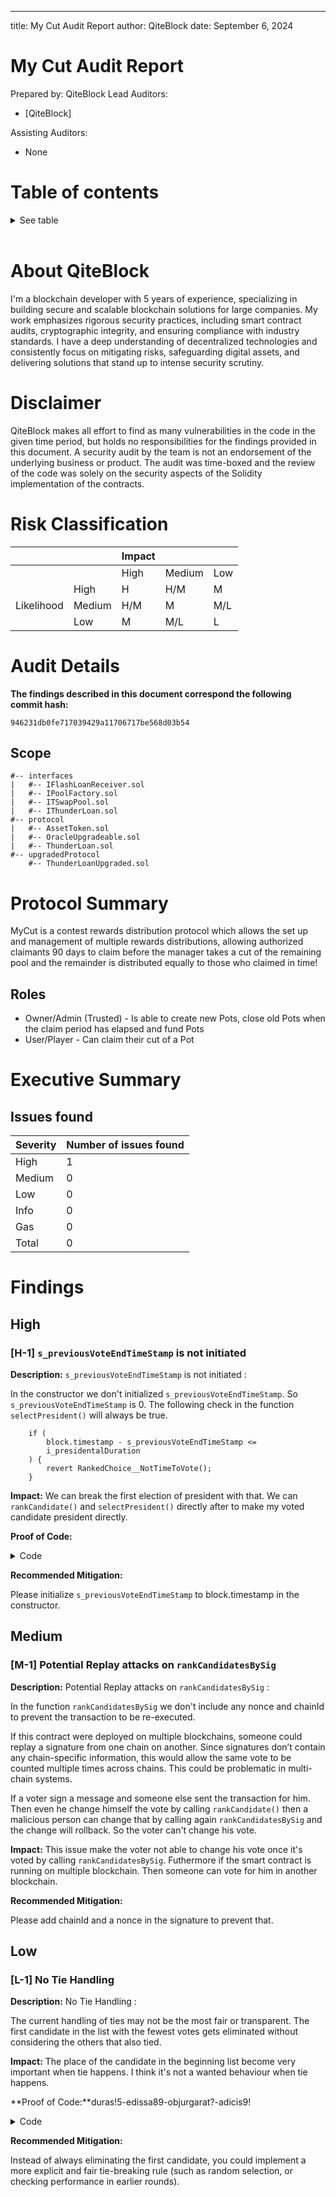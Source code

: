 ---

title: My Cut Audit Report
author: QiteBlock
date: September 6, 2024

# My Cut Audit Report

Prepared by: QiteBlock
Lead Auditors:

- [QiteBlock]

Assisting Auditors:

- None

# Table of contents

<details>

<summary>See table</summary>

- [My Cut Audit Report](#my-cut-audit-report)
- [Table of contents](#table-of-contents)
- [About QiteBlock](#about-qiteblock)
- [Disclaimer](#disclaimer)
- [Risk Classification](#risk-classification)
- [Audit Details](#audit-details)
  - [Scope](#scope)
- [Protocol Summary](#protocol-summary)
  - [Roles](#roles)
- [Executive Summary](#executive-summary)
  - [Issues found](#issues-found)
- [Findings](#findings)
  - [High](#high)
    - [\[H-1\] Usage of participants length instead of claimant length to calculate claimantCut in `closePot` function](#h-1-usage-of-participants-length-instead-of-claimant-length)
    </details>
    </br>

# About QiteBlock

I'm a blockchain developer with 5 years of experience, specializing in building secure and scalable blockchain solutions for large companies. My work emphasizes rigorous security practices, including smart contract audits, cryptographic integrity, and ensuring compliance with industry standards. I have a deep understanding of decentralized technologies and consistently focus on mitigating risks, safeguarding digital assets, and delivering solutions that stand up to intense security scrutiny.

# Disclaimer

QiteBlock makes all effort to find as many vulnerabilities in the code in the given time period, but holds no responsibilities for the findings provided in this document. A security audit by the team is not an endorsement of the underlying business or product. The audit was time-boxed and the review of the code was solely on the security aspects of the Solidity implementation of the contracts.

# Risk Classification

|            |        | Impact |        |     |
| ---------- | ------ | ------ | ------ | --- |
|            |        | High   | Medium | Low |
|            | High   | H      | H/M    | M   |
| Likelihood | Medium | H/M    | M      | M/L |
|            | Low    | M      | M/L    | L   |

# Audit Details

**The findings described in this document correspond the following commit hash:**

```
946231db0fe717039429a11706717be568d03b54
```

## Scope

```
#-- interfaces
|   #-- IFlashLoanReceiver.sol
|   #-- IPoolFactory.sol
|   #-- ITSwapPool.sol
|   #-- IThunderLoan.sol
#-- protocol
|   #-- AssetToken.sol
|   #-- OracleUpgradeable.sol
|   #-- ThunderLoan.sol
#-- upgradedProtocol
    #-- ThunderLoanUpgraded.sol
```

# Protocol Summary

MyCut is a contest rewards distribution protocol which allows the set up and management of multiple rewards distributions, allowing authorized claimants 90 days to claim before the manager takes a cut of the remaining pool and the remainder is distributed equally to those who claimed in time!

## Roles

- Owner/Admin (Trusted) - Is able to create new Pots, close old Pots when the claim period has elapsed and fund Pots
- User/Player - Can claim their cut of a Pot

# Executive Summary

## Issues found

| Severity | Number of issues found |
| -------- | ---------------------- |
| High     | 1                      |
| Medium   | 0                      |
| Low      | 0                      |
| Info     | 0                      |
| Gas      | 0                      |
| Total    | 0                      |

# Findings

## High

### [H-1] `s_previousVoteEndTimeStamp` is not initiated

**Description:** `s_previousVoteEndTimeStamp` is not initiated :

In the constructor we don't initialized `s_previousVoteEndTimeStamp`. So `s_previousVoteEndTimeStamp` is 0. The following check in the function `selectPresident()` will always be true.

```solidity
    if (
        block.timestamp - s_previousVoteEndTimeStamp <=
        i_presidentalDuration
    ) {
        revert RankedChoice__NotTimeToVote();
    }
```

**Impact:** We can break the first election of president with that. We can `rankCandidate()` and `selectPresident()` directly after to make my voted candidate president directly.

**Proof of Code:**

<details>
<summary>Code</summary>
Add the following code to the `RankedChoiceTest.t.sol` file.

```javascript
    function testFirstElectionDoNotNeedToWaitMinimumDuration() public {
        assert(rankedChoice.getCurrentPresident() != candidates[0]);

        orderedCandidates = [candidates[0], candidates[1], candidates[2]];
        uint256 startingIndex = 0;
        uint256 endingIndex = 24;
        for (uint256 i = startingIndex; i < endingIndex; i++) {
            vm.prank(voters[i]);
            rankedChoice.rankCandidates(orderedCandidates);
        }

        vm.warp(block.timestamp + rankedChoice.getDuration());

        rankedChoice.selectPresident();
        assertEq(rankedChoice.getCurrentPresident(), candidates[0]);
    }
```

</details>

**Recommended Mitigation:**

Please initialize `s_previousVoteEndTimeStamp` to block.timestamp in the constructor.

## Medium

### [M-1] Potential Replay attacks on `rankCandidatesBySig`

**Description:** Potential Replay attacks on `rankCandidatesBySig` :

In the function `rankCandidatesBySig` we don't include any nonce and chainId to prevent the transaction to be re-executed.

If this contract were deployed on multiple blockchains, someone could replay a signature from one chain on another. Since signatures don’t contain any chain-specific information, this would allow the same vote to be counted multiple times across chains. This could be problematic in multi-chain systems.

If a voter sign a message and someone else sent the transaction for him. Then even he change himself the vote by calling `rankCandidate()` then a malicious person can change that by calling again `rankCandidatesBySig` and the change will rollback. So the voter can't change his vote.

**Impact:** This issue make the voter not able to change his vote once it's voted by calling `rankCandidatesBySig`. Futhermore if the smart contract is running on multiple blockchain. Then someone can vote for him in another blockchain.

**Recommended Mitigation:**

Please add chainId and a nonce in the signature to prevent that.

## Low

### [L-1] No Tie Handling

**Description:** No Tie Handling :

The current handling of ties may not be the most fair or transparent. The first candidate in the list with the fewest votes gets eliminated without considering the others that also tied.

**Impact:** The place of the candidate in the beginning list become very important when tie happens. I think it's not a wanted behaviour when tie happens.

**Proof of Code:**duras!5-edissa89-objurgarat?-adicis9!

<details>
<summary>Code</summary>
Add the following code to the `RankedChoiceTest.t.sol` file.

```javascript
    function testSelectPresidentTie() public {
        assert(rankedChoice.getCurrentPresident() != candidates[0]);

        orderedCandidates = [candidates[0], candidates[1], candidates[2]];
        uint256 startingIndex = 0;
        uint256 endingIndex = 10;
        for (uint256 i = startingIndex; i < endingIndex; i++) {
            vm.prank(voters[i]);
            rankedChoice.rankCandidates(orderedCandidates);
        }

        startingIndex = 11;
        endingIndex = 21;
        orderedCandidates = [candidates[3], candidates[1], candidates[4]];
        for (uint256 i = startingIndex; i < endingIndex; i++) {
            vm.prank(voters[i]);
            rankedChoice.rankCandidates(orderedCandidates);
        }

        vm.warp(block.timestamp + rankedChoice.getDuration());

        rankedChoice.selectPresident();
        assertEq(rankedChoice.getCurrentPresident(), candidates[3]);
    }
```

</details>

**Recommended Mitigation:**

Instead of always eliminating the first candidate, you could implement a more explicit and fair tie-breaking rule (such as random selection, or checking performance in earlier rounds).
